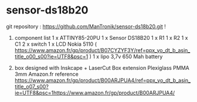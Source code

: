 # sensor-ds18b20
git repository : https://github.com/ManTronik/sensor-ds18b20.git
!

1) component list
 1 x ATTINY85-20PU
 1 x Sensor DS18B20
 1 x R1 
 1 x R2 
 1 x C1 
 2 x switch 
 1 x LCD Nokia 5110 ( https://www.amazon.fr/gp/product/B07CYZYF3Y/ref=ppx_yo_dt_b_asin_title_o00_s00?ie=UTF8&psc=1 ) 
 1 x lipo 3,7v 650 Mah battery 

 2) box designed with Inskcape + LaserCut Box extension
 Plexiglass PMMA 3mm 
 Amazon.fr reference https://www.amazon.fr/gp/product/B00ARJPUA4/ref=ppx_yo_dt_b_asin_title_o07_s00?ie=UTF8&psc=1https://www.amazon.fr/gp/product/B00ARJPUA4/
 

